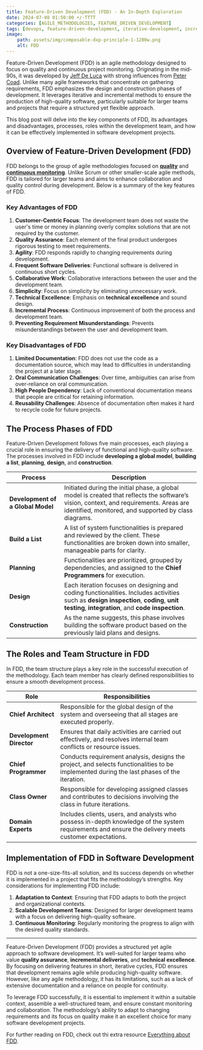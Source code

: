 ```yaml
---
title: Feature-Driven Development (FDD) - An In-Depth Exploration 
date: 2024-07-08 01:50:00 +/-TTTT
categories: [AGILE_METHODOLOGIES, FEATURE_DRIVEN_DEVELOPMENT]
tags: [devops, feature-driven-development, iterative-development, incremental-delivery, continuous-monitoring, agile-methodology, software-development, team-collaboration, risk-mitigation]
image:
    path: assets/img/composable-dxp-principle-1-1280w.png
    alt: FDD
---
```


Feature-Driven Development (FDD) is an agile methodology designed to focus on quality and continuous project monitoring. Originating in the mid-90s, it was developed by [Jeff De Luca](https://en.wikipedia.org/wiki/Jeff_De_Luca) with strong influences from [Peter Coad](https://en.wikipedia.org/wiki/Peter_Coad). Unlike many agile frameworks that concentrate on gathering requirements, FDD emphasizes the design and construction phases of development. It leverages iterative and incremental methods to ensure the production of high-quality software, particularly suitable for larger teams and projects that require a structured yet flexible approach.

This blog post will delve into the key components of FDD, its advantages and disadvantages, processes, roles within the development team, and how it can be effectively implemented in software development projects.

## Overview of Feature-Driven Development (FDD)

FDD belongs to the group of agile methodologies focused on [**quality**](https://en.wikipedia.org/wiki/Quality) and [**continuous monitoring**](https://en.wikipedia.org/wiki/Continuous_monitoring). Unlike Scrum or other smaller-scale agile methods, FDD is tailored for larger teams and aims to enhance collaboration and quality control during development. Below is a summary of the key features of FDD.

### Key Advantages of FDD

1. **Customer-Centric Focus**: The development team does not waste the user's time or money in planning overly complex solutions that are not required by the customer.
2. **Quality Assurance**: Each element of the final product undergoes rigorous testing to meet requirements.
3. **Agility**: FDD responds rapidly to changing requirements during development.
4. **Frequent Software Deliveries**: Functional software is delivered in continuous short cycles.
5. **Collaborative Work**: Collaborative interactions between the user and the development team.
6. **Simplicity**: Focus on simplicity by eliminating unnecessary work.
7. **Technical Excellence**: Emphasis on **technical excellence** and sound design.
8. **Incremental Process**: Continuous improvement of both the process and development team.
9. **Preventing Requirement Misunderstandings**: Prevents misunderstandings between the user and development team.

### Key Disadvantages of FDD

1. **Limited Documentation**: FDD does not use the code as a documentation source, which may lead to difficulties in understanding the project at a later stage.
2. **Oral Communication Challenges**: Over time, ambiguities can arise from over-reliance on oral communication.
3. **High People Dependency**: Lack of conventional documentation means that people are critical for retaining information.
4. **Reusability Challenges**: Absence of documentation often makes it hard to recycle code for future projects.

## The Process Phases of FDD

Feature-Driven Development follows five main processes, each playing a crucial role in ensuring the delivery of functional and high-quality software. The processes involved in FDD include **developing a global model**, **building a list**, **planning**, **design**, and **construction**.

| Process                        | Description                                                                                                     |
|--------------------------------|-----------------------------------------------------------------------------------------------------------------|
| **Development of a Global Model** | Initiated during the initial phase, a global model is created that reflects the software’s vision, context, and requirements. Areas are identified, monitored, and supported by class diagrams. |
| **Build a List**               | A list of system functionalities is prepared and reviewed by the client. These functionalities are broken down into smaller, manageable parts for clarity. |
| **Planning**                   | Functionalities are prioritized, grouped by dependencies, and assigned to the **Chief Programmers** for execution. |
| **Design**                     | Each iteration focuses on designing and coding functionalities. Includes activities such as **design inspection**, **coding**, **unit testing**, **integration**, and **code inspection**. |
| **Construction**               | As the name suggests, this phase involves building the software product based on the previously laid plans and designs. |

## The Roles and Team Structure in FDD

In FDD, the team structure plays a key role in the successful execution of the methodology. Each team member has clearly defined responsibilities to ensure a smooth development process.

| Role               | Responsibilities                                                                                                                                 |
|--------------------|---------------------------------------------------------------------------------------------------------------------------------------------------|
| **Chief Architect** | Responsible for the global design of the system and overseeing that all stages are executed properly.                                             |
| **Development Director** | Ensures that daily activities are carried out effectively, and resolves internal team conflicts or resource issues.                       |
| **Chief Programmer** | Conducts requirement analysis, designs the project, and selects functionalities to be implemented during the last phases of the iteration. |
| **Class Owner**    | Responsible for developing assigned classes and contributes to decisions involving the class in future iterations.                                |
| **Domain Experts** | Includes clients, users, and analysts who possess in-depth knowledge of the system requirements and ensure the delivery meets customer expectations. |

## Implementation of FDD in Software Development

FDD is not a one-size-fits-all solution, and its success depends on whether it is implemented in a project that fits the methodology’s strengths. Key considerations for implementing FDD include:

1. **Adaptation to Context**: Ensuring that FDD adapts to both the project and organizational contexts.
2. **Scalable Development Teams**: Designed for larger development teams with a focus on delivering high-quality software.
3. **Continuous Monitoring**: Regularly monitoring the progress to align with the desired quality standards.

---
Feature-Driven Development (FDD) provides a structured yet agile approach to software development. It’s well-suited for larger teams who value **quality assurance**, **incremental deliveries**, and **technical excellence**. By focusing on delivering features in short, iterative cycles, FDD ensures that development remains agile while producing high-quality software. However, like any agile methodology, it has its limitations, such as a lack of extensive documentation and a reliance on people for continuity.

To leverage FDD successfully, it is essential to implement it within a suitable context, assemble a well-structured team, and ensure constant monitoring and collaboration. The methodology’s ability to adapt to changing requirements and its focus on quality make it an excellent choice for many software development projects.

For further reading on FDD, check out thi extra resource [Everything about FDD](https://www.srmtech.com/knowledge-base/blogs/everything-about-feature-driven-development-fdd/).
